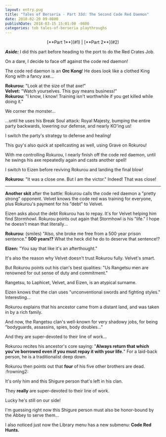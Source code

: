 ```yaml
---
layout: entry.pug
title: "Tales of Berseria - Part 33d: The Second Code Red Daemon"
date: 2018-02-20 09-0800
publishDate: 2018-03-15 15:01:00 -0800
categories: tob tales-of-berseria playthroughs
---
```


<p style="text-align: center;">[**Part 1**](#1) | [**Part 2**](#2)</p>

<a name="1"></a>

***Aside:*** I did this part before heading to the port to do the Red Crates Job.

On a dare, I decide to face off against the code red daemon!

The code red daemon is an **Orc Kong**! He does look like a clothed King Kong with a fancy axe...

**Rokurou:** "Look at the size of that axe!"<br/>
**Velvet:** "Watch yourselves. This guy means business!"<br/>
**Rokurou:** "I know, I know! Training isn't worthwhile if you get killed while doing it."

We corner the monster...

...until he uses his Break Soul attack: Royal Majesty, bumping the entire party backwards, lowering our defense, and nearly KO'ing us!

I switch the party's strategy to defense and healing!

This guy's also quick at spellcasting as well, using Grave on Rokurou!

With me controlling Rokurou, I nearly finish off the code red daemon, until he swings his axe repeatedly again and casts another spell!

I switch to Eizen before reviving Rokurou and landing the final blow!

**Rokurou:** "It was a close one. But I am the victor." Indeed! That was close!

<a name="2"></a>

---

**Another skit** after the battle: Rokurou calls the code red daemon a "pretty strong" opponent. Velvet knows the code red was training for everyone, plus Rokurou's payment for his "debt" to Velvet.

Eizen asks about the debt Rokurou has to repay. It's for Velvet helping him find Stormhowl. Rokurou points out again that Stormhowl is his "life." I hope he doesn't mean that literally...

**Rokurou:** (smiles) "Also, she broke me free from a 500 year prison sentence." **500 years!?** What the heck did he do to deserve that sentence!?

**Eizen:** "You say that like it's an afterthought."

It's also the reason why Velvet doesn't trust Rokurou fully. Velvet's smart.

But Rokurou points out his clan's best qualities: "Us Rangetsu men are renowned for out sense of duty and commitment."

Rangetsu, to Laphicet, Velvet, and Eizen, is an atypical surname.

Eizen knows that the clan uses "unconventional swords and fighting styles." Interesting...

Rokurou explains that his ancestor came from a distant land, and was taken in by a rich family.

And now, the Rangetsu clan's well-known for very shadowy jobs, for being "bodyguards, assassins, spies, body doubles..."

And they are super-devoted to their line of work...

Rokurou recites his ancestor's core saying: "**Always return that which you've borrowed even if you must repay it with your life.**" For a laid-back person, he is a traditionalist deep down.

Rokurou then points out that **four** of his five other brothers are dead. :frowning2:

It's only him and this Shigure person that's left in his clan.

They **really** are super-devoted to their line of work.

Lucky he's still on our side!

I'm guessing right now this Shigure person must also be honor-bound by the Abbey to serve them...

I also noticed just now the Library menu has a new submenu: **Code Red Hunts.**